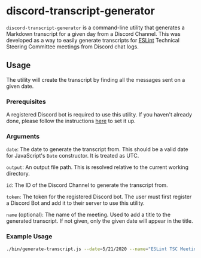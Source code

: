 # discord-transcript-generator

`discord-transcript-generator` is a command-line utility that generates a Markdown transcript for a given day from a Discord Channel. This was developed as a way to easily generate transcripts for [ESLint](https://eslint.org/) Technical Steering Committee meetings from Discord chat logs.

## Usage

The utility will create the transcript by finding all the messages sent on a given date.

### Prerequisites

A registered Discord bot is required to use this utility. If you haven't already done, please follow the instructions [here](https://discordjs.guide/preparations/setting-up-a-bot-application.html) to set it up.

### Arguments

`date`: The date to generate the transcript from. This should be a valid date for JavaScript's `Date` constructor. It is treated as UTC.

`output`: An output file path. This is resolved relative to the current working directory.

`id`: The ID of the Discord Channel to generate the transcript from.

`token`: The token for the registered Discord bot. The user must first register a Discord Bot and add it to their server to use this utility.

`name` (optional): The name of the meeting. Used to add a title to the generated transcript. If not given, only the given date will appear in the title.

### Example Usage

```sh
./bin/generate-transcript.js --date=5/21/2020 --name="ESLint TSC Meeting" --output="./path/to/transcripts/2020-05-21.md" --id=735298510354839572 token=eyJhbGciOiJIUzI1NiIsInR5cCI6IkpXVCJ9
```
